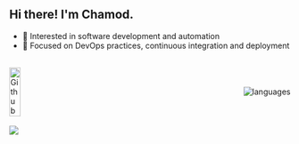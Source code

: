 ## Hi there! I'm Chamod.

* 🌱 Interested in software development and automation
* 🔧 Focused on DevOps practices, continuous integration and deployment

<br>

<div style="display: flex; align-items: center; justify-content: space-between;">
  <img width="20%" alt="Github" src="https://user-images.githubusercontent.com/48678280/88862734-4903af80-d201-11ea-968b-9c939d88a37c.gif" style="margin-right: 200px;"/>
  <img align="center" src="https://github-readme-stats.vercel.app/api/top-langs/?username=chamodranasgala&&exclude_reo=chamodranasgala&layout=compact&theme=great-gatsby" alt="languages"/>
</div>

<br> 

<img src="https://skillicons.dev/icons?i=react,nodejs,html,css,js,bootstrap,java,mongodb,laravel,git,vscode,eclipse"/>
